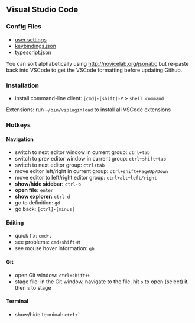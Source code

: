 ## Visual Studio Code

### Config Files

- [user settings](user-settings.json)
- [keybindings.json](keybindings.json)
- [typescript.json](typescript.json)

You can sort alphabetically using http://novicelab.org/jsonabc
but re-paste back into VSCode to get the VSCode formatting before updating Github.

### Installation

- install command-line client: `[cmd]-[shift]-P` > `shell command`

Extensions: run `~/bin/vspluginload` to install all VSCode extensions

### Hotkeys

#### Navigation

- switch to next editor window in current group: `ctrl+tab`
- switch to prev editor window in current group: `ctrl+shift+tab`
- switch to next editor group: `ctrl+tab`
- move editor left/right in current group: `ctrl+shift+PageUp/Down`
- move editor to left/right editor group: `ctrl+alt+left/right`
- **show/hide sidebar:** `ctrl-b`
- **open file:** `enter`
- **show explorer:** `ctrl-d`
- go to definition: `gd`
- go back: `[ctrl]-[minus]`


#### Editing

- quick fix: `cmd+.`
- see problems: `cmd+shift+M`
- see mouse hover information: `gh`


#### Git

- open Git window: `ctrl+shift+G`
- stage file: in the Git window, navigate to the file, hit `o` to open (select) it, then `s` to stage


#### Terminal

- show/hide terminal: ```ctrl+` ```
